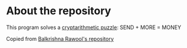 # About the repository

This program solves a [cryptarithmetic puzzle](https://en.wikipedia.org/wiki/Verbal_arithmetic): SEND + MORE = MONEY

Copied from [Balkrishna Rawool's repository](https://github.com/balkrishnarawool/cryptarithmetic)


